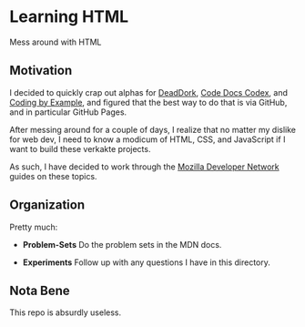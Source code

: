 Learning HTML
=============

Mess around with HTML

Motivation
----------

I decided to quickly crap out alphas for [DeadDork](deaddork.com), [Code Docs Codex](codedocscodex.org), and [Coding by Example](https://github.com/DeadDork/coding-by-example), and figured that the best way to do that is via GitHub, and in particular GitHub Pages.

After messing around for a couple of days, I realize that no matter my dislike for web dev, I need to know a modicum of HTML, CSS, and JavaScript if I want to build these verkakte projects.

As such, I have decided to work through the [Mozilla Developer Network](https://developer.mozilla.org/) guides on these topics.

Organization
------------

Pretty much:

*	__Problem-Sets__ Do the problem sets in the MDN docs.

*	__Experiments__ Follow up with any questions I have in this directory.

Nota Bene
---------

This repo is absurdly useless.
